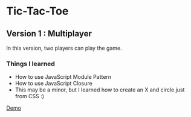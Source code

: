 # Tic-Tac-Toe


## Version 1 : Multiplayer

In this version, two players can play the game.

### Things I learned
 * How to use JavaScript Module Pattern
 * How to use JavaScript Closure
 * This may be a minor, but I learned how to create an X and circle just from CSS :)

[Demo](https://dulip-sameera.github.io/Tic-Tac-Toe/)
